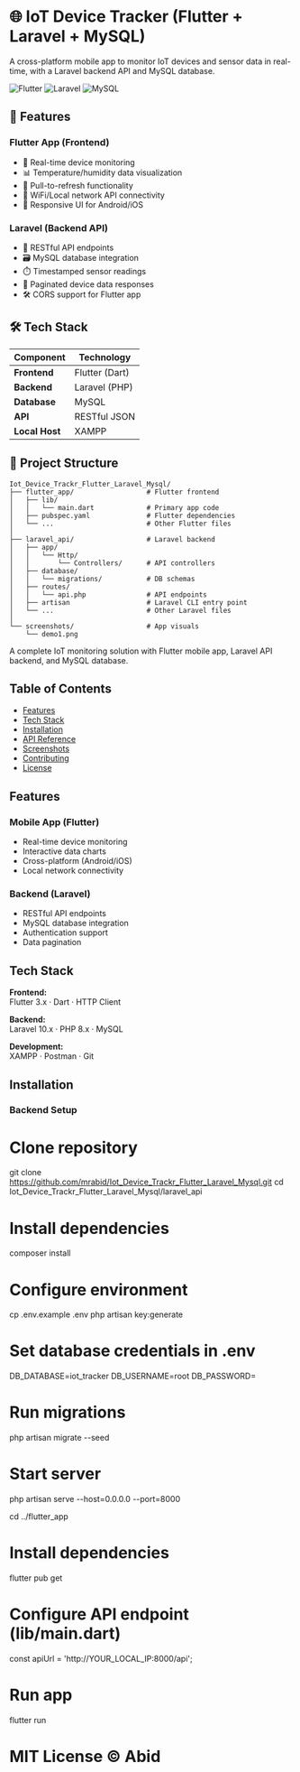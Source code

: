 # 🌐 IoT Device Tracker (Flutter + Laravel + MySQL)

A cross-platform mobile app to monitor IoT devices and sensor data in real-time, with a Laravel backend API and MySQL database.

![Flutter](https://img.shields.io/badge/Flutter-02569B?style=for-the-badge&logo=flutter&logoColor=white)
![Laravel](https://img.shields.io/badge/Laravel-FF2D20?style=for-the-badge&logo=laravel&logoColor=white)
![MySQL](https://img.shields.io/badge/MySQL-005C84?style=for-the-badge&logo=mysql&logoColor=white)


## 🚀 Features

### Flutter App (Frontend)
- 📱 Real-time device monitoring
- 📊 Temperature/humidity data visualization
- 🔄 Pull-to-refresh functionality
- 📶 WiFi/Local network API connectivity
- 📱 Responsive UI for Android/iOS

### Laravel (Backend API)
- 🔐 RESTful API endpoints
- 🗃️ MySQL database integration
- ⏱️ Timestamped sensor readings
- 📡 Paginated device data responses
- 🛠️ CORS support for Flutter app

## 🛠️ Tech Stack

| Component       | Technology |
|----------------|------------|
| **Frontend**   | Flutter (Dart) |
| **Backend**    | Laravel (PHP) |
| **Database**   | MySQL |
| **API**        | RESTful JSON |
| **Local Host** | XAMPP |

## 📂 Project Structure

```
Iot_Device_Trackr_Flutter_Laravel_Mysql/
├── flutter_app/                  # Flutter frontend
│   ├── lib/
│   │   └── main.dart             # Primary app code
│   ├── pubspec.yaml              # Flutter dependencies
│   └── ...                       # Other Flutter files
│
├── laravel_api/                  # Laravel backend
│   ├── app/
│   │   └── Http/
│   │       └── Controllers/      # API controllers
│   ├── database/
│   │   └── migrations/           # DB schemas
│   ├── routes/
│   │   └── api.php               # API endpoints
│   ├── artisan                   # Laravel CLI entry point
│   └── ...                       # Other Laravel files
│
└── screenshots/                  # App visuals
    └── demo1.png
```



A complete IoT monitoring solution with Flutter mobile app, Laravel API backend, and MySQL database.

## Table of Contents
- [Features](#features)
- [Tech Stack](#tech-stack)
- [Installation](#installation)
- [API Reference](#api-reference)
- [Screenshots](#screenshots)
- [Contributing](#contributing)
- [License](#license)

## Features
### Mobile App (Flutter)
- Real-time device monitoring
- Interactive data charts
- Cross-platform (Android/iOS)
- Local network connectivity

### Backend (Laravel)
- RESTful API endpoints
- MySQL database integration
- Authentication support
- Data pagination

## Tech Stack
**Frontend:**  
Flutter 3.x · Dart · HTTP Client  

**Backend:**  
Laravel 10.x · PHP 8.x · MySQL  

**Development:**  
XAMPP · Postman · Git  

## Installation

### Backend Setup

# Clone repository
git clone https://github.com/mrabid/Iot_Device_Trackr_Flutter_Laravel_Mysql.git
cd Iot_Device_Trackr_Flutter_Laravel_Mysql/laravel_api

# Install dependencies
composer install

# Configure environment
cp .env.example .env
php artisan key:generate

# Set database credentials in .env
DB_DATABASE=iot_tracker
DB_USERNAME=root
DB_PASSWORD=

# Run migrations
php artisan migrate --seed

# Start server
php artisan serve --host=0.0.0.0 --port=8000

cd ../flutter_app

# Install dependencies
flutter pub get

# Configure API endpoint (lib/main.dart)
const apiUrl = 'http://YOUR_LOCAL_IP:8000/api';

# Run app
flutter run

# MIT License © Abid
